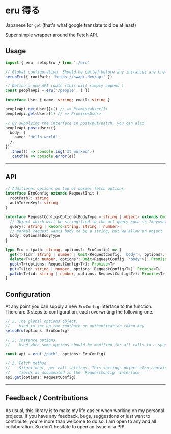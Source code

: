 # eru 得る

Japanese for `get` (that's what google translate told be at least)

Super simple wrapper around the [Fetch API](https://developer.mozilla.org/en-US/docs/Web/API/Fetch_API).

## Usage

```ts
import { eru, setupEru } from './eru'

// Global configuration. Should be called before any instances are created
setupEru({ rootPath: 'https://swapi.dev/api' })

// Define a new API route (this will simply append )
const peopleApi = eru('/people', { })

interface User { name: string; email: string }

peopleApi.get<User[]>() // => Promise<User[]>
peopleApi.get<User>(1) // => Promise<User>

// By supplying the interface in post/put/patch, you can also
peopleApi.post<User>({
  body: {
    name: 'Hello world',
  },
})
  .then(() => console.log('It worked'))
  .catch(e => console.error(e))
```

---

## API

```ts
// Additional options on top of normal fetch options
interface EruConfig extends RequestInit {
  rootPath?: string
  authTokenKey?: string
}

interface RequestConfig<OptionalBodyType = string | object> extends Omit<EruConfig, 'body'> {
  // Object which will be stringified to the url query such as ?key=value&key=value,value2
  query?: string | Record<string, string | number>
  // Normal request wants body to be a string, but we allow an object
  body: OptionalBodyType
}

type Eru = (path: string, options?: EruConfig) => {
  get<T>(id?: string | number | Omit<RequestConfig, 'body'>, options?: RequestConfig): Promise<T>
  delete<T>(id: number, options?: Omit<RequestConfig, 'body'>): Promise<T>
  post<T>(options: RequestConfig<T>): Promise<T>
  put<T>(id: string | number, options: RequestConfig<T>): Promise<T>
  patch<T>(id: string | number, options: RequestConfig<T>): Promise<T>
}
```

## Configuration

At any point you can supply a new `EruConfig` interface to the function. There are 3 steps to configuration, each overwriting the following one.

```ts
// 3. The global options object.
//    Used to set up the rootPath or authentication token key
setupEru(options: EruConfig)

// 2. Instance options
//    Used when some options should be modified for all calls to a specific endpoint

const api = eru('/path', options: EruConfig)

// 3. Fetch method
//    Situational, per call settings. This settings object also contains two additional
//    fields as documented in the `RequestConfig` interface
api.get(options: RequestConfig)
```

---

## Feedback / Contributions

As usual, this library is to make my life easier when working on my personal projects. If you have any feedback, bugs, suggestions or just want to contribute, you're more than welcome to do so. I am open to any and all collaboration. So don't hesitate to open an Issue or a PR!